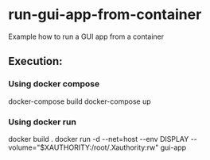 # run-gui-app-from-container
Example how to run a GUI app from a container

## Execution:

### Using docker compose
docker-compose build
docker-compose up

### Using docker run
docker build .
docker run -d --net=host --env DISPLAY --volume="$XAUTHORITY:/root/.Xauthority:rw" gui-app
